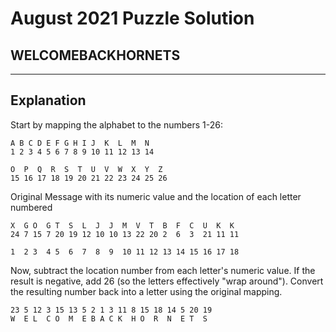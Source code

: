 # August 2021 Puzzle Solution

## WELCOMEBACKHORNETS
---
## Explanation

Start by mapping the alphabet to the numbers 1-26:
```
A B C D E F G H I J  K  L  M  N 
1 2 3 4 5 6 7 8 9 10 11 12 13 14 

O  P  Q  R  S  T  U  V  W  X  Y  Z
15 16 17 18 19 20 21 22 23 24 25 26
```
Original Message with its numeric value and the location of each letter numbered 
```
X  G O  G T  S  L  J  J  M  V  T  B  F  C  U  K  K 
24 7 15 7 20 19 12 10 10 13 22 20 2  6  3  21 11 11

1  2 3  4 5  6  7  8  9  10 11 12 13 14 15 16 17 18
```
Now, subtract the location number from each letter's numeric value.
If the result is negative, add 26 (so the letters effectively "wrap around").
Convert the resulting number back into a letter using the original mapping.

```
23 5 12 3 15 13 5 2 1 3 11 8 15 18 14 5 20 19
W  E L  C O  M  E B A C K  H O  R  N  E T  S
```

